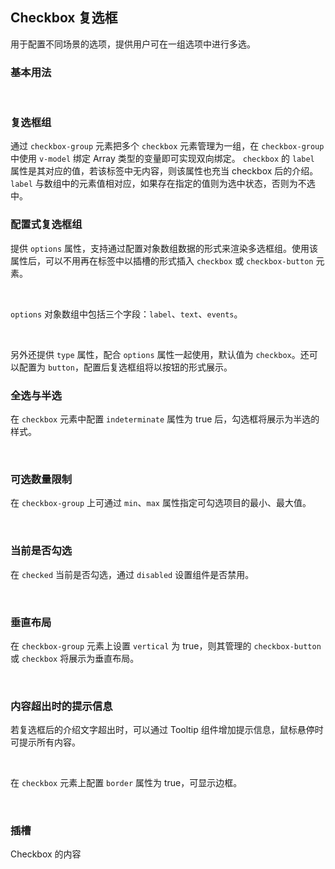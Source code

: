 <div class="demo-header">
<p class="overviewicon">
  <span class="wapi-form-radioboxgroup"/>
</p>
 
## Checkbox 复选框
 
<nova-uxlink widget-name="Selectgroup"></nova-uxlink>
 
用于配置不同场景的选项，提供用户可在一组选项中进行多选。
 
</div>
 
### 基本用法
 
<nova-demo-view link="checkbox/basic-usage.vue"></nova-demo-view>
 
<br />
 
### 复选框组
 
通过 `checkbox-group` 元素把多个 `checkbox` 元素管理为一组，在 `checkbox-group` 中使用 `v-model` 绑定 Array 类型的变量即可实现双向绑定。 `checkbox` 的 `label` 属性是其对应的值，若该标签中无内容，则该属性也充当 checkbox 后的介绍。`label` 与数组中的元素值相对应，如果存在指定的值则为选中状态，否则为不选中。
 
<nova-demo-view link="checkbox/checkbox-group.vue"></nova-demo-view>
 
### 配置式复选框组
 
提供 `options` 属性，支持通过配置对象数组数据的形式来渲染多选框组。使用该属性后，可以不用再在标签中以插槽的形式插入 `checkbox` 或 `checkbox-button` 元素。
 
<br />
 
`options` 对象数组中包括三个字段：`label`、`text`、`events`。
 
<br />
 
另外还提供 `type` 属性，配合 `options` 属性一起使用，默认值为 `checkbox`。还可以配置为 `button`，配置后复选框组将以按钮的形式展示。
 
<nova-demo-view link="checkbox/group-options.vue"></nova-demo-view>
 
### 全选与半选
 
在 `checkbox` 元素中配置 `indeterminate` 属性为 true 后，勾选框将展示为半选的样式。
 
<nova-demo-view link="checkbox/indeterminate.vue"></nova-demo-view>
 
<br />
 
### 可选数量限制
 
在 `checkbox-group` 上可通过 `min`、`max` 属性指定可勾选项目的最小、最大值。
 
<nova-demo-view link="checkbox/min-max.vue"></nova-demo-view>
 
<br />
 
### 当前是否勾选
 
在 `checked` 当前是否勾选，通过 `disabled` 设置组件是否禁用。
 
<nova-demo-view link="checkbox/checked.vue"></nova-demo-view>
 
<br />
 
### 垂直布局
 
在 `checkbox-group` 元素上设置 `vertical` 为 true，则其管理的 `checkbox-button` 或 `checkbox` 将展示为垂直布局。
 
<nova-demo-view link="checkbox/vertical-checkbox.vue"></nova-demo-view>
 
<br />
 
### 内容超出时的提示信息
 
若复选框后的介绍文字超出时，可以通过 Tooltip 组件增加提示信息，鼠标悬停时可提示所有内容。
 
<br />
 
在 `checkbox` 元素上配置 `border` 属性为 true，可显示边框。
 
<nova-demo-view link="checkbox/content-overflow.vue"></nova-demo-view>
 
<br />
 
### 插槽
 
Checkbox 的内容
 
<nova-demo-view link="checkbox/checkbox-slot.vue"></nova-demo-view>
 
<br />